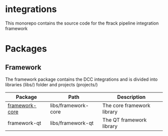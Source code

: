 # integrations

This monorepo contains the source code for the ftrack pipeline integration framework

# Packages

## Framework

The framework package contains the DCC integrations and is divided into libraries (libs/) folder
and projects (projects/)

| Package                                      | Path                  | Description                |
|----------------------------------------------|-----------------------|----------------------------|
| [framework-core](libs/framework-core/public) | libs/framework-core   | The core framework library |
| framework-qt                                 | libs/framework-qt     | The QT framework library   |

